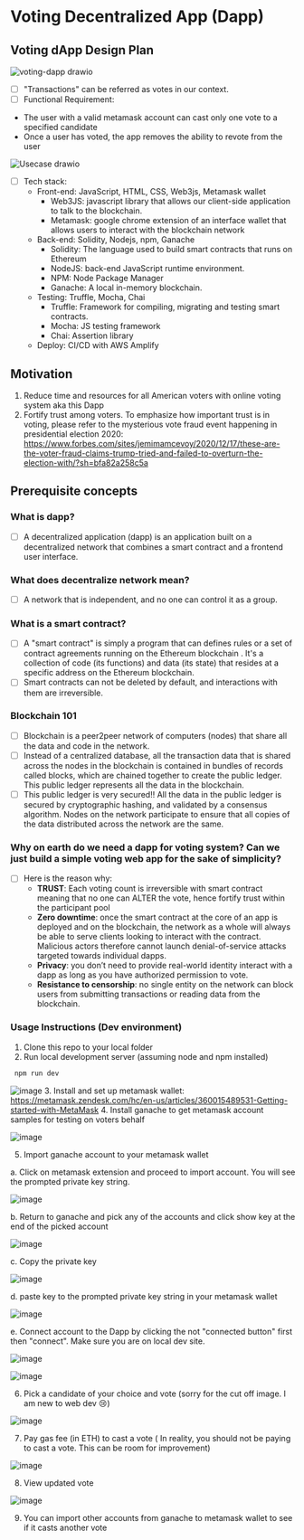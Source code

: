 # Voting Decentralized App (Dapp)

## Voting dApp Design Plan
![voting-dapp drawio](https://user-images.githubusercontent.com/78957509/133527228-a4f9795e-093d-465a-b377-fc4a9add5b04.png)
- [ ] "Transactions" can be referred as votes in our context.
- [ ] Functional Requirement:
 * The user with a valid metamask account can cast only one vote to a specified candidate
 * Once a user has voted, the app removes the ability to revote from the user


![Usecase drawio](https://user-images.githubusercontent.com/78957509/134256321-c93d4257-51f0-44e8-93b0-8d7ea6bc1cb3.png)

- [ ] Tech stack:
  * Front-end: JavaScript, HTML, CSS, Web3js, Metamask wallet
    * Web3JS: javascript library that allows our client-side application to talk to the blockchain.
    * Metamask: google chrome extension of an interface wallet that allows users to interact with the blockchain network
  * Back-end: Solidity, Nodejs, npm, Ganache
    * Solidity: The language used to build smart contracts that runs on Ethereum
    * NodeJS: back-end JavaScript runtime environment.
    * NPM: Node Package Manager
    * Ganache: A local in-memory blockchain. 
  * Testing: Truffle, Mocha, Chai
    * Truffle: Framework for compiling, migrating and testing smart contracts.
    * Mocha: JS testing framework
    * Chai: Assertion library
  * Deploy: CI/CD with AWS Amplify

## Motivation
 1. Reduce time and resources for all American voters with online voting system aka this Dapp
 2. Fortify trust among voters. To emphasize how important trust is in voting, please refer to the mysterious vote fraud event happening in presidential election 2020: https://www.forbes.com/sites/jemimamcevoy/2020/12/17/these-are-the-voter-fraud-claims-trump-tried-and-failed-to-overturn-the-election-with/?sh=bfa82a258c5a

## Prerequisite concepts

### What is dapp?
- [ ] A decentralized application (dapp) is an application built on a decentralized network that combines a smart contract and a frontend user interface.

### What does decentralize network mean?
- [ ] A network that is independent, and no one can control it as a group.

### What is a smart contract?
- [ ] A "smart contract" is simply a program that can defines rules or a set of contract agreements running on the Ethereum blockchain . It's a collection of code (its functions) and data (its state) that resides at a specific address on the Ethereum blockchain.
- [ ] Smart contracts can not be deleted by default, and interactions with them are irreversible.

### Blockchain 101
- [ ] Blockchain is a peer2peer network of computers (nodes) that share all the data and code in the network. 
- [ ] Instead of a centralized database, all the transaction data that is shared across the nodes in the blockchain is contained in bundles of records called blocks, which are chained together to create the public ledger. This public ledger represents all the data in the blockchain.
- [ ] This public ledger is very secured!! All the data in the public ledger is secured by cryptographic hashing, and validated by a consensus algorithm. Nodes on the network participate to ensure that all copies of the data distributed across the network are the same.

### Why on earth do we need a dapp for voting system? Can we just build a simple voting web app for the sake of simplicity?
- [ ] Here is the reason why:
  * **TRUST**: Each voting count is irreversible with smart contract meaning that no one can ALTER the vote, hence fortify trust within the participant pool
  * **Zero downtime**: once the smart contract at the core of an app is deployed and on the blockchain, the network as a whole will always be able to serve clients looking to interact with the contract. Malicious actors therefore cannot launch denial-of-service attacks targeted towards individual dapps.
  * **Privacy**: you don’t need to provide real-world identity interact with a dapp as long as you have authorized permission to vote.
  * **Resistance to censorship**: no single entity on the network can block users from submitting transactions or reading data from the blockchain.

### Usage Instructions (Dev environment)
1. Clone this repo to your local folder
2. Run local development server (assuming node and npm installed)
 ```js
  npm run dev
 ```
 ![image](https://user-images.githubusercontent.com/78957509/134257470-9fa25ba1-9131-4e41-9a02-67e5d1c87e42.png)
3. Install and set up metamask wallet: https://metamask.zendesk.com/hc/en-us/articles/360015489531-Getting-started-with-MetaMask
4. Install ganache to get metamask account samples for testing on voters behalf

 ![image](https://user-images.githubusercontent.com/78957509/134257777-d95720b9-922b-4196-8107-3b7d621ddd66.png)
 
5. Import ganache account to your metamask wallet

 a. Click on metamask extension and proceed to import account. You will see the prompted private key string.
 
 ![image](https://user-images.githubusercontent.com/78957509/134257928-b4481e93-dee1-471b-80c2-7c1ee0a04c65.png)
 
 b. Return to ganache and pick any of the accounts and click show key at the end of the picked account
 
 ![image](https://user-images.githubusercontent.com/78957509/134258043-2999a69e-1ca9-4661-9182-a45c9f959f09.png)
 
 c. Copy the private key
 
 ![image](https://user-images.githubusercontent.com/78957509/134258090-bd5dcdcf-8144-4251-bf18-049db70c199d.png)
 
 d. paste key to the prompted private key string in your metamask wallet
 
 ![image](https://user-images.githubusercontent.com/78957509/134258211-31bd1c7c-9481-4240-9b09-a32c543b0cde.png)
 
 e. Connect account to the Dapp by clicking the not "connected button" first then "connect". Make sure you are on local dev site.
 
 ![image](https://user-images.githubusercontent.com/78957509/134258383-09168e20-b669-4bb5-8ac0-b67a3bf8c599.png)
 
 ![image](https://user-images.githubusercontent.com/78957509/134258440-d7487909-61fb-4e2e-98d1-5cb58b8cd93c.png)
 
6. Pick a candidate of your choice and vote (sorry for the cut off image. I am new to web dev 😢)

 ![image](https://user-images.githubusercontent.com/78957509/134258575-f310b9f2-49e2-45de-bdc8-2b72a642e5df.png)
 
7. Pay gas fee (in ETH) to cast a vote ( In reality, you should not be paying to cast a vote. This can be room for improvement)

 ![image](https://user-images.githubusercontent.com/78957509/134258683-22302eca-b93d-43c1-bf32-9ae7facdc21d.png)
 
8. View updated vote 

 ![image](https://user-images.githubusercontent.com/78957509/134259079-a8248e1f-20aa-497f-9a49-0b50670a82c2.png)
 
9. You can import other accounts from ganache to metamask wallet to see if it casts another vote 

 




 






